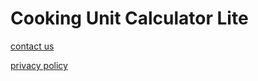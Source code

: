 # Cooking Unit Calculator Lite

[contact us](https://luowenhui.com/kitchen/contact-us/)

[privacy policy](https://luowenhui.com/kitchen/privacy-policy/)
